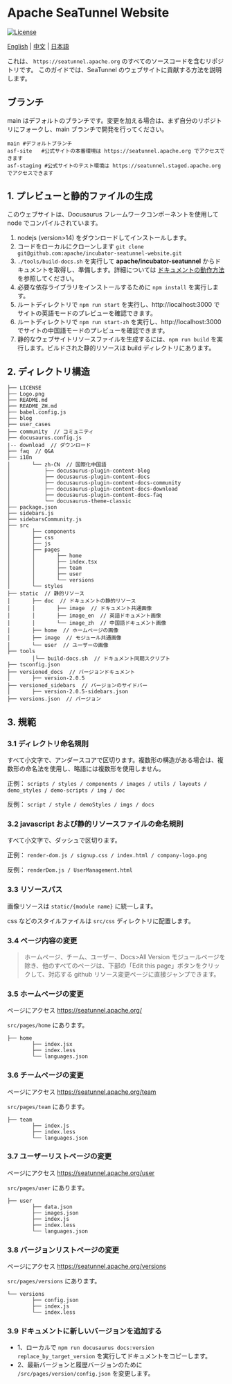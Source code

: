 # Apache SeaTunnel Website

[![License](https://img.shields.io/badge/license-Apache%202-4EB1BA.svg)](https://www.apache.org/licenses/LICENSE-2.0.html)

[English](README.md) | [中文](README_ZH.md) | [日本語](README_JP.md)

これは、 `https://seatunnel.apache.org` のすべてのソースコードを含むリポジトリです。
このガイドでは、SeaTunnel のウェブサイトに貢献する方法を説明します。

## ブランチ

main はデフォルトのブランチです。変更を加える場合は、まず自分のリポジトリにフォークし、main ブランチで開発を行ってください。

```
main #デフォルトブランチ
asf-site   #公式サイトの本番環境は https://seatunnel.apache.org でアクセスできます
asf-staging #公式サイトのテスト環境は https://seatunnel.staged.apache.org でアクセスできます
```

## 1. プレビューと静的ファイルの生成

このウェブサイトは、Docusaurus フレームワークコンポーネントを使用して node でコンパイルされています。

1. nodejs (version>14) をダウンロードしてインストールします。
2. コードをローカルにクローンします `git clone git@github.com:apache/incubator-seatunnel-website.git`
3. `./tools/build-docs.sh` を実行して **apache/incubator-seatunnel** からドキュメントを取得し、準備します。詳細については [ドキュメントの動作方法](HOW_DOC_WORK.md) を参照してください。
4. 必要な依存ライブラリをインストールするために `npm install` を実行します。
5. ルートディレクトリで `npm run start` を実行し、http://localhost:3000 でサイトの英語モードのプレビューを確認できます。
6. ルートディレクトリで `npm run start-zh` を実行し、http://localhost:3000 でサイトの中国語モードのプレビューを確認できます。
7. 静的なウェブサイトリソースファイルを生成するには、`npm run build` を実行します。ビルドされた静的リソースは build ディレクトリにあります。

## 2. ディレクトリ構造

```
├── LICENSE
├── Logo.png
├── README.md
├── README_ZH.md
├── babel.config.js
├── blog
├── user_cases
├── community  // コミュニティ
├── docusaurus.config.js
|-- download  // ダウンロード
├── faq  // Q&A
├── i18n
│       └── zh-CN  // 国際化中国語
│           ├── docusaurus-plugin-content-blog
│           ├── docusaurus-plugin-content-docs
│           ├── docusaurus-plugin-content-docs-community
│           ├── docusaurus-plugin-content-docs-download
│           ├── docusaurus-plugin-content-docs-faq
│           └── docusaurus-theme-classic
├── package.json
├── sidebars.js
├── sidebarsCommunity.js
├── src
│       ├── components
│       ├── css
│       ├── js
│       ├── pages
│       │       ├── home
│       │       ├── index.tsx
│       │       ├── team
│       │       ├── user
│       │       └── versions
│       └── styles
├── static  // 静的リソース
│       ├── doc  // ドキュメントの静的リソース
│       │       ├── image  // ドキュメント共通画像
│       │       ├── image_en  // 英語ドキュメント画像
│       │       └── image_zh  // 中国語ドキュメント画像
│       ├── home  // ホームページの画像
│       ├── image  // モジュール共通画像
│       └── user  // ユーザーの画像
├── tools
        │└── build-docs.sh  // ドキュメント同期スクリプト
├── tsconfig.json
├── versioned_docs  // バージョンドキュメント
│       ├── version-2.0.5
├── versioned_sidebars  // バージョンのサイドバー
│       ├── version-2.0.5-sidebars.json
├── versions.json  // バージョン
```

## 3. 規範

### 3.1 ディレクトリ命名規則

すべて小文字で、アンダースコアで区切ります。複数形の構造がある場合は、複数形の命名法を使用し、略語には複数形を使用しません。

正例： `scripts / styles / components / images / utils / layouts / demo_styles / demo-scripts / img / doc`

反例： `script / style / demoStyles / imgs / docs`

### 3.2 javascript および静的リソースファイルの命名規則

すべて小文字で、ダッシュで区切ります。

正例： `render-dom.js / signup.css / index.html / company-logo.png`

反例： `renderDom.js / UserManagement.html`

### 3.3 リソースパス

画像リソースは `static/{module name}` に統一します。

css などのスタイルファイルは `src/css` ディレクトリに配置します。

### 3.4 ページ内容の変更

> ホームページ、チーム、ユーザー、Docs>All Version モジュールページを除き、他のすべてのページは、下部の「Edit this page」ボタンをクリックして、対応する github リソース変更ページに直接ジャンプできます。

### 3.5 ホームページの変更

ページにアクセス https://seatunnel.apache.org/

`src/pages/home` にあります。

```
├── home
        ├── index.jsx
        ├── index.less
        └── languages.json
```

### 3.6 チームページの変更

ページにアクセス https://seatunnel.apache.org/team

`src/pages/team` にあります。

```
├── team
        ├── index.js
        ├── index.less
        └── languages.json
```

### 3.7 ユーザーリストページの変更

ページにアクセス https://seatunnel.apache.org/user

`src/pages/user` にあります。

```
├── user
        ├── data.json
        ├── images.json
        ├── index.js
        ├── index.less
        └── languages.json
```

### 3.8 バージョンリストページの変更

ページにアクセス https://seatunnel.apache.org/versions

`src/pages/versions` にあります。

```
└── versions
        ├── config.json
        ├── index.js
        └── index.less
```

### 3.9 ドキュメントに新しいバージョンを追加する

- 1、ローカルで `npm run docusaurus docs:version replace_by_target_version` を実行してドキュメントをコピーします。
- 2、最新バージョンと履歴バージョンのために `/src/pages/version/config.json` を変更します。
